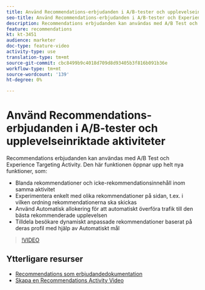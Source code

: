 ```yaml
---
title: Använd Recommendations-erbjudanden i A/B-tester och upplevelseinriktade aktiviteter
seo-title: Använd Recommendations-erbjudanden i A/B-tester och Experience Targeting-aktiviteter i Adobe Target
description: Recommendations erbjudanden kan användas med A/B Test och Experience Targeting Activity.
feature: recommendations
kt: kt-3451
audience: marketer
doc-type: feature-video
activity-type: use
translation-type: tm+mt
source-git-commit: cbc8499b9c4018d709d8d93405b3f816b091b36e
workflow-type: tm+mt
source-wordcount: '139'
ht-degree: 0%

---
```



# Använd Recommendations-erbjudanden i A/B-tester och upplevelseinriktade aktiviteter

Recommendations erbjudanden kan användas med A/B Test och Experience Targeting Activity. Den här funktionen öppnar upp helt nya funktioner, som:

* Blanda rekommendationer och icke-rekommendationsinnehåll inom samma aktivitet
* Experimentera enkelt med olika rekommendationer på sidan, t.ex. i vilken ordning rekommendationerna ska skickas
* Använd Automatisk allokering för att automatiskt överföra trafik till den bästa rekommenderade upplevelsen
* Tilldela besökare dynamiskt anpassade rekommendationer baserat på deras profil med hjälp av Automatiskt mål

>[!VIDEO](https://video.tv.adobe.com/v/28878?quality=12)

## Ytterligare resurser

* [Recommendations som erbjudandedokumentation](https://docs.adobe.com/content/help/en/target/using/recommendations/recommendations-as-an-offer.html)
* [Skapa en Recommendations Activity Video](create-a-recommendations-activity.md)
